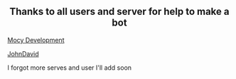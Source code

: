 
<h2 align='center'> Thanks to all users and server for help to make a bot </h2>

 [Mocy Development](https://support.mocy.ml/)

[JohnDavid](https://github.com/MrrVit665)




 I forgot more serves and user I'll add soon 
